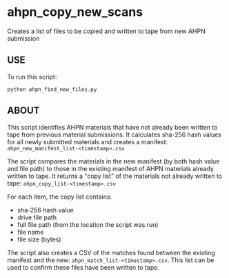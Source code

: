 # ahpn_copy_new_scans

Creates a list of files to be copied and written to tape from new AHPN submission

## USE
To run this script:

`python ahpn_find_new_files.py`

## ABOUT
This script identifies AHPN materials that have not already been written to tape from previous material submissions. It calculates sha-256 hash values for all newly submitted materials and creates a manifest: `ahpn_new_manifest_list-<timestamp>.csv`

The script compares the materials in the new manifest (by both hash value and file path) to those in the existing manifest of AHPN materials already written to tape. It returns a "copy list" of the materials not already written to tape: `ahpn_copy_list-<timestamp>.csv`

For each item, the copy list contains: 
- sha-256 hash value
- drive file path
- full file path (from the location the script was run)
- file name
- file size (bytes)

The script also creates a CSV of the matches found between the existing manifest and the new: `ahpn_match_list-<timestamp>.csv`. This list can be used to confirm these files have been written to tape.